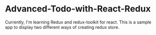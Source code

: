 # Advanced-Todo-with-React-Redux
Currently, I'm learning Redux and redux-toolkit for react. This is a sample app to display two different ways of creating redux store. 
